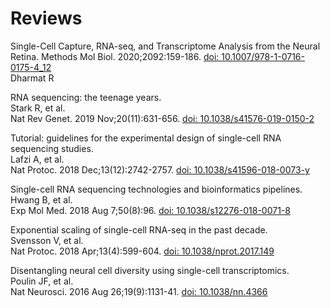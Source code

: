 # Reviews   
Single-Cell Capture, RNA-seq, and Transcriptome Analysis from the Neural Retina.
Methods Mol Biol. 2020;2092:159-186. [doi: 10.1007/978-1-0716-0175-4_12](https://doi.org/10.1007/978-1-0716-0175-4_12)   
Dharmat R   

RNA sequencing: the teenage years.   
Stark R, et al.   
Nat Rev Genet. 2019 Nov;20(11):631-656. [doi: 10.1038/s41576-019-0150-2](https://doi.org/10.1038/s41576-019-0150-2)   

Tutorial: guidelines for the experimental design of single-cell RNA sequencing studies.   
Lafzi A, et al.   
Nat Protoc. 2018 Dec;13(12):2742-2757. [doi: 10.1038/s41596-018-0073-y](https://doi.org/10.1038/s41596-018-0073-y)   

Single-cell RNA sequencing technologies and bioinformatics pipelines.   
Hwang B, et al.   
Exp Mol Med. 2018 Aug 7;50(8):96. [doi: 10.1038/s12276-018-0071-8](https://doi.org/10.1038/s12276-018-0071-8)   

Exponential scaling of single-cell RNA-seq in the past decade.   
Svensson V, et al.   
Nat Protoc. 2018 Apr;13(4):599-604. [doi: 10.1038/nprot.2017.149](https://doi.org/10.1038/nprot.2017.149)   

Disentangling neural cell diversity using single-cell transcriptomics.   
Poulin JF, et al.   
Nat Neurosci. 2016 Aug 26;19(9):1131-41. [doi: 10.1038/nn.4366](https://doi.org/10.1038/nn.4366)   





